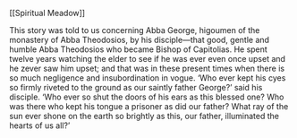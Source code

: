 [[Spiritual Meadow]]
 
This story was told to us concerning Abba George, higoumen of the monastery of Abba Theodosios, by his disciple—that good, gentle and humble Abba Theodosios who became Bishop of Capitolias. He spent twelve years watching the elder to see if he was ever even once upset and he zever saw him upset; and that was in these present times when there is so much negligence and insubordination in vogue. ‘Who ever kept his cyes so firmly riveted to the ground as our saintly father George?’ said his disciple. ‘Who ever so shut the doors of his ears as this blessed one? Who was there who kept his tongue a prisoner as did our father? What ray of the sun ever shone on the earth so brightly as this, our father, illuminated the hearts of us all?’
